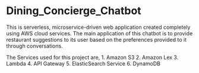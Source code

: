 # Dining_Concierge_Chatbot

This is serverless, microservice-driven web application created completely using AWS cloud services.
The main application of this chatbot is to provide restaurant suggestions to its user based on the preferences provided to it through conversations.

The Services used for this project are,
	1. Amazon S3
	2. Amazon Lex
	3. Lambda
	4. API Gateway
	5. ElasticSearch Service
	6. DynamoDB